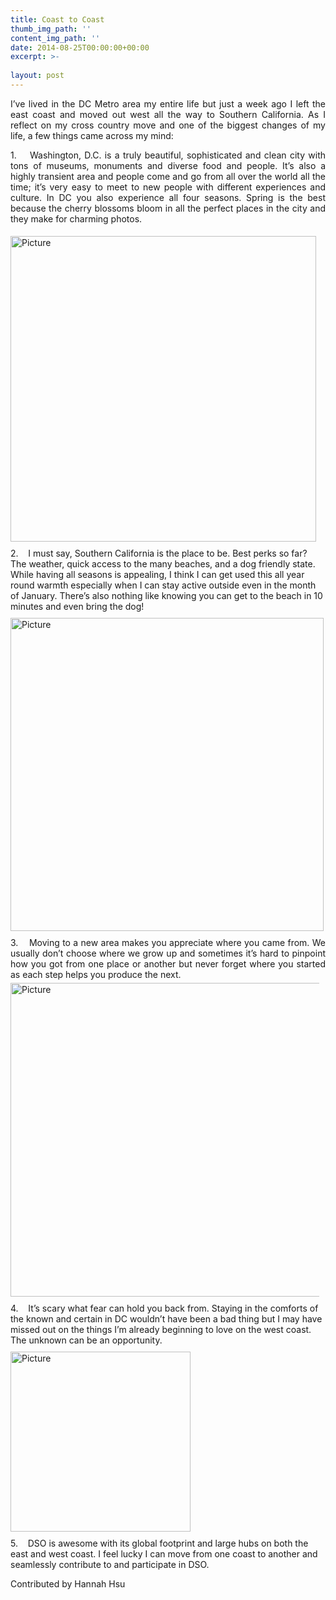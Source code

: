```yaml
---
title: Coast to Coast
thumb_img_path: ''
content_img_path: ''
date: 2014-08-25T00:00:00+00:00
excerpt: >-
  
layout: post
---
```

<div class="paragraph" style="text-align:justify;">
  <span mso-fareast-font-family: roman style="">I&#8217;ve lived in the DC Metro area my entire life but just a week ago I left the east coast and moved out west all the way to Southern California. As I reflect on my cross country move and one of the biggest changes of my life, a few things came across my mind:</span> 

 <span style=""></span> <span arial style="">1.<span style="">    </span></span><span mso-fareast-font-family: roman style="">Washington, D.C. is a truly beautiful, sophisticated and clean city with tons of museums, monuments and diverse food and people. It’s also a highly transient area and people come and go from all over the world all the time; it’s very easy to meet to new people with different experiences and culture. In DC you also experience all four seasons. Spring is the best because the cherry blossoms bloom in all the perfect places in the city and they make for charming photos.</span> 
</div> 
    
<div class="wsite-image wsite-image-border-medium " style="padding-top:5px;padding-bottom:10px;margin-left:0px;margin-right:10px;text-align:left">
        <a> <img src="http://www.dsoglobal.org//uploads/2/4/1/8/24188388/4180829.jpg?489" alt="Picture" style="width:489;max-width:100%" /></a> 
</div>
 <div class="paragraph" style="text-align:left;">
      <span arial style="">2.<span style="">    </span></span><span mso-fareast-font-family: roman style="">I must say, Southern California is the place to be. Best perks so far? The weather, quick access to the many beaches, and a dog friendly state. While having all seasons is appealing, I think I can get used this all year round warmth especially when I can stay active outside even in the month of January. There’s also nothing like knowing you can get to the beach in 10 minutes and even bring the dog!</span>
</div>    

<div class="wsite-image wsite-image-border-none " style="padding-top:10px;padding-bottom:10px;margin-left:0;margin-right:0;text-align:left">
        <a> <img src="http://www.dsoglobal.org//uploads/2/4/1/8/24188388/9496458.png?501" alt="Picture" style="width:501;max-width:100%" /></a> 
       
</div>    
<div class="paragraph" style="text-align:justify;">
      <span arial style="">3.<span style="">    </span></span><span mso-fareast-font-family: roman style="">Moving to a new area makes you appreciate where you came from. We usually don’t choose where we grow up and sometimes it’s hard to pinpoint how you got from one place or another but never forget where you started as each step helps you produce the next.</span>
</div>
    
<div class="wsite-image wsite-image-border-medium " style="padding-top:5px;padding-bottom:10px;margin-left:0px;margin-right:10px;text-align:left">
        <a> <img src="http://www.dsoglobal.org//uploads/2/4/1/8/24188388/937500.jpg?502" alt="Picture" style="width:502;max-width:100%" /></a>
</div>
    
 <div class="paragraph" style="text-align:left;">
      <span arial style="">4.    </span><span mso-fareast-font-family: roman style="">It’s scary what fear can hold you back from. Staying in the comforts of the known and certain in DC wouldn’t have been a bad thing but I may have missed out on the things I’m already beginning to love on the west coast. The unknown can be an opportunity.</span>
 </div>
    
<div class="wsite-image wsite-image-border-none " style="padding-top:10px;padding-bottom:10px;margin-left:0;margin-right:0;text-align:left">
        <a> <img src="http://www.dsoglobal.org//uploads/2/4/1/8/24188388/4356538.jpg?288" alt="Picture" style="width:288;max-width:100%" /></a>
</div>
    
 <div class="paragraph" style="text-align:left;">
      <span arial style="">5.    </span><span mso-fareast-font-family: roman style="">DSO is awesome with its global footprint and large hubs on both the east and west coast. I feel lucky I can move from one coast to another and seamlessly contribute to and participate in DSO.</span>
 </div>      
<p>
    Contributed by Hannah Hsu
</p>

